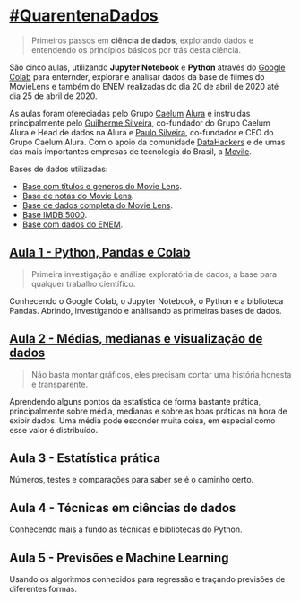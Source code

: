 # [#QuarentenaDados](https://www.alura.com.br/quarentenadados/)
> Primeiros passos em **ciência de dados**, explorando dados e entendendo os princípios básicos por trás desta ciência. 

São cinco aulas, utilizando **Jupyter Notebook** e **Python** através do [Google Colab](https://colab.research.google.com/) para enternder, explorar e analisar dados da base de filmes do MovieLens e também do ENEM realizadas do dia 20 de abril de 2020 até dia 25 de abril de 2020.

As aulas foram ofereciadas pelo Grupo [Caelum](https://www.caelum.com.br/) [Alura](https://www.alura.com.br/) e instruidas principalmente pelo [Guilherme Silveira](https://www.caelum.com.br/instrutor-guilherme-silveira), co-fundador do Grupo Caelum Alura e Head de dados na Alura e [Paulo Silveira](https://www.caelum.com.br/instrutor-paulo-silveira), co-fundador e CEO do Grupo Caelum Alura. Com o apoio da comunidade [DataHackers](https://datahackers.com.br/) e de umas das mais importantes empresas de tecnologia do Brasil, a [Movile](https://movile.blog/).

Bases de dados utilizadas: 
- [Base com títulos e generos do Movie Lens](https://github.com/alura-cursos/introducao-a-data-science/blob/master/aula0/ml-latest-small/ratings.csv?raw=true).
- [Base de notas do Movie Lens](https://github.com/alura-cursos/introducao-a-data-science/blob/master/aula0/ml-latest-small/ratings.csv?raw=true).
- [Base de dados completa do Movie Lens](https://grouplens.org/datasets/movielens/).
- [Base IMDB 5000](https://gist.githubusercontent.com/guilhermesilveira/24e271e68afe8fd257911217b88b2e07/raw/e70287fb1dcaad4215c3f3c9deda644058a616bc/movie_metadata.csv).
- [Base com dados do ENEM](https://github.com/guilhermesilveira/enem-2018/blob/master/MICRODADOS_ENEM_2018_SAMPLE_43278.csv?raw=true).

## [Aula 1 - Python, Pandas e Colab](https://www.alura.com.br/quarentenadados/aula01-sua-primeira-analise-de-dados)
> Primeira investigação e análise exploratória de dados, a base para qualquer trabalho científico. 

Conhecendo o Google Colab, o Jupyter Notebook, o Python e a biblioteca Pandas. Abrindo, investigando e análisando as primeiras bases de dados.

## [Aula 2 - Médias, medianas e visualização de dados](https://www.alura.com.br/quarentenadados/aula02-visualizacao-de-dados)
> Não basta montar gráficos, eles precisam contar uma história honesta e transparente.

Aprendendo alguns pontos da estatística de forma bastante prática, principalmente sobre média, medianas e sobre as boas práticas na hora de exibir dados. Uma média pode esconder muita coisa, em especial como esse valor é distribuído.

## Aula 3 - Estatística prática
Números, testes e comparações para saber se é o caminho certo.

## Aula 4 - Técnicas em ciências de dados
Conhecendo mais a fundo as técnicas e bibliotecas do Python.

## Aula 5 - Previsões e Machine Learning
Usando os algoritmos conhecidos para regressão e traçando previsões de diferentes formas.
